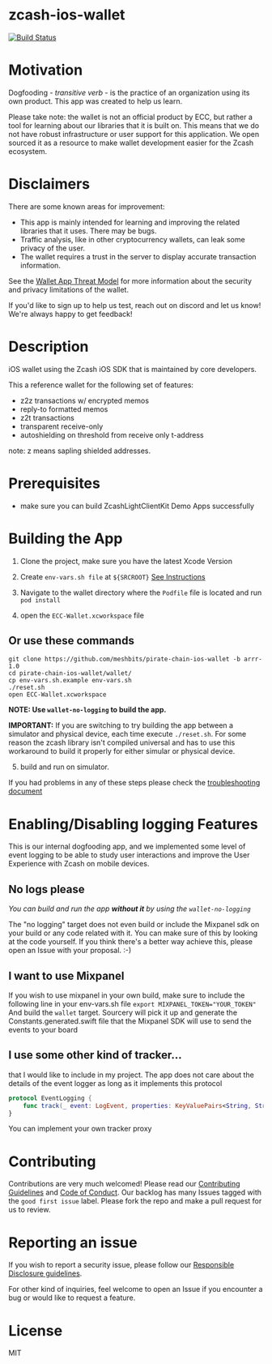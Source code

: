 # zcash-ios-wallet

[![Build Status](https://travis-ci.org/zcash/zcash-ios-wallet.svg?branch=master)](https://travis-ci.org/zcash/zcash-ios-wallet)


# Motivation
Dogfooding - _transitive verb_ - is the practice of an organization using its own product. This app was created to help us learn.

Please take note: the wallet is not an official product by ECC, but rather a tool for learning about our libraries that it is built on. This means that we do not have robust infrastructure or user support for this application. We open sourced it as a resource to make wallet development easier for the Zcash ecosystem.

# Disclaimers
There are some known areas for improvement:

- This app is mainly intended for learning and improving the related libraries that it uses. There may be bugs.
- Traffic analysis, like in other cryptocurrency wallets, can leak some privacy of the user.
- The wallet requires a trust in the server to display accurate transaction information. 

See the [Wallet App Threat Model](https://zcash.readthedocs.io/en/latest/rtd_pages/wallet_threat_model.html)
for more information about the security and privacy limitations of the wallet.

If you'd like to sign up to help us test, reach out on discord and let us know! We're always happy to get feedback!

# Description

iOS wallet using the Zcash iOS SDK that is maintained by core developers.

This a reference wallet for the following set of features:
- z2z transactions w/ encrypted memos
- reply-to formatted memos
- z2t transactions
- transparent receive-only
- autoshielding on threshold from receive only t-address

note: z means sapling shielded addresses.
# Prerequisites
* make sure you can build ZcashLightClientKit Demo Apps successfully

# Building the App
1. Clone the project, make sure you have the latest Xcode Version

2. Create `env-vars.sh file` at `${SRCROOT}` [See Instructions](https://github.com/zcash/ZcashLightClientKit#setting-env-varsh-file-to-run-locally)

3. Navigate to the wallet directory where the `Podfile` file is located and run `pod install`

4. open the `ECC-Wallet.xcworkspace` file

## Or use these commands

```shell
git clone https://github.com/meshbits/pirate-chain-ios-wallet -b arrr-1.0
cd pirate-chain-ios-wallet/wallet/
cp env-vars.sh.example env-vars.sh
./reset.sh
open ECC-Wallet.xcworkspace
```

**NOTE: Use `wallet-no-logging` to build the app.**

**IMPORTANT:** If you are switching to try building the app between a simulator and physical device, each time execute `./reset.sh`. For some reason the zcash library isn't compiled universal and has to use this workaround to build it properly for either simular or physical device.

5. build and run on simulator.

If you had problems in any of these steps please check the [troubleshooting document](/TROUBLESHOOTING.md)
# Enabling/Disabling logging Features

This is our internal dogfooding app, and we implemented some level of event logging to be able to study user interactions and improve the User Experience with Zcash on mobile devices.

## No logs please

*You can build and run the app **without it** by using the `wallet-no-logging`*

The "no logging" target does not even build or include the Mixpanel sdk on your build or any code related with it. You can make sure of this by looking at the code yourself. If you think there's a better way achieve this, please open an Issue with your proposal. :-) 

## I want to use Mixpanel

If you wish to use mixpanel in your own build, make sure to include the following line in your env-vars.sh file
`export MIXPANEL_TOKEN="YOUR_TOKEN"`
And build the `wallet` target. Sourcery will pick it up and generate the Constants.generated.swift file that the Mixpanel SDK will use to send the events to your board

## I use some other kind of tracker...
that I would like to include in my project. The app does not care about the details of the event logger as long as it implements this protocol
````Swift
protocol EventLogging {
    func track(_ event: LogEvent, properties: KeyValuePairs<String, String>)
}
````

You can implement your own tracker proxy

# Contributing

Contributions are very much welcomed! Please read our [Contributing Guidelines](/CONTRIBUTING.md) and [Code of Conduct](/CONDUCT.md). Our backlog has many Issues tagged with the `good first issue` label. Please fork the repo and make a pull request for us to review.

# Reporting an issue

If you wish to report a security issue, please follow our [Responsible Disclosure guidelines](https://github.com/zcash/ZcashLightClientKit/blob/master/responsible_disclosure.md).

 For other kind of inquiries, feel welcome to open an Issue if you encounter a bug or would like to request a feature.

 # License

 MIT